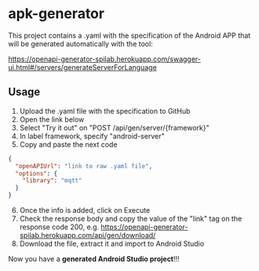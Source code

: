 # apk-generator

This project contains a .yaml with the specification of the Android APP that will be generated automatically with the tool:

https://openapi-generator-spilab.herokuapp.com/swagger-ui.html#/servers/generateServerForLanguage

## Usage
1. Upload the .yaml file with the specification to GitHub 
2. Open the link below 
3. Select "Try it out" on "POST /api/gen/server/{framework}"
4. In label framework, specify "android-server"
5. Copy and paste the next code

```json
{
  "openAPIUrl": "link to raw .yaml file",
  "options": {
    "library": "mqtt"
  }
}
```

6. Once the info is added, click on Execute
7. Check the response body and copy the value of the "link" tag on the response code 200,
e.g. https://openapi-generator-spilab.herokuapp.com/api/gen/download/
8. Download the file, extract it and import to Android Studio

Now you have a **generated Android Studio project**!!!
